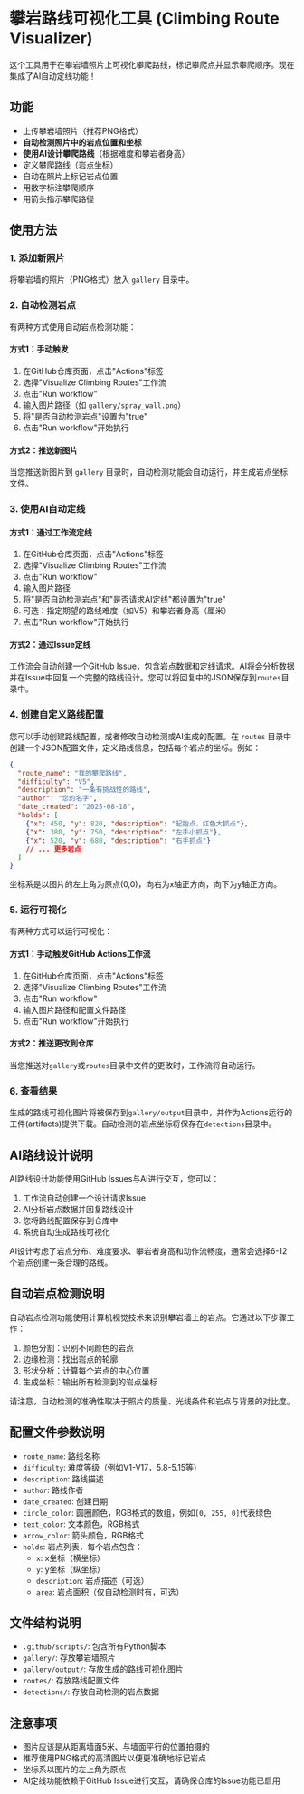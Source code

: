 # 攀岩路线可视化工具 (Climbing Route Visualizer)

这个工具用于在攀岩墙照片上可视化攀爬路线，标记攀爬点并显示攀爬顺序。现在集成了AI自动定线功能！

## 功能

- 上传攀岩墙照片（推荐PNG格式）
- **自动检测照片中的岩点位置和坐标**
- **使用AI设计攀爬路线**（根据难度和攀岩者身高）
- 定义攀爬路线（岩点坐标）
- 自动在照片上标记岩点位置
- 用数字标注攀爬顺序
- 用箭头指示攀爬路径

## 使用方法

### 1. 添加新照片

将攀岩墙的照片（PNG格式）放入 `gallery` 目录中。

### 2. 自动检测岩点

有两种方式使用自动岩点检测功能：

#### 方式1：手动触发

1. 在GitHub仓库页面，点击"Actions"标签
2. 选择"Visualize Climbing Routes"工作流
3. 点击"Run workflow"
4. 输入图片路径（如 `gallery/spray_wall.png`）
5. 将"是否自动检测岩点"设置为"true"
6. 点击"Run workflow"开始执行

#### 方式2：推送新图片

当您推送新图片到 `gallery` 目录时，自动检测功能会自动运行，并生成岩点坐标文件。

### 3. 使用AI自动定线

#### 方式1：通过工作流定线

1. 在GitHub仓库页面，点击"Actions"标签
2. 选择"Visualize Climbing Routes"工作流
3. 点击"Run workflow"
4. 输入图片路径
5. 将"是否自动检测岩点"和"是否请求AI定线"都设置为"true"
6. 可选：指定期望的路线难度（如V5）和攀岩者身高（厘米）
7. 点击"Run workflow"开始执行

#### 方式2：通过Issue定线

工作流会自动创建一个GitHub Issue，包含岩点数据和定线请求。AI将会分析数据并在Issue中回复一个完整的路线设计。您可以将回复中的JSON保存到`routes`目录中。

### 4. 创建自定义路线配置

您可以手动创建路线配置，或者修改自动检测或AI生成的配置。在 `routes` 目录中创建一个JSON配置文件，定义路线信息，包括每个岩点的坐标。例如：

```json
{
  "route_name": "我的攀爬路线",
  "difficulty": "V5",
  "description": "一条有挑战性的路线",
  "author": "您的名字",
  "date_created": "2025-08-18",
  "holds": [
    {"x": 450, "y": 820, "description": "起始点，红色大抓点"},
    {"x": 380, "y": 750, "description": "左手小抓点"},
    {"x": 520, "y": 680, "description": "右手抓点"}
    // ... 更多岩点
  ]
}
```

坐标系是以图片的左上角为原点(0,0)，向右为x轴正方向，向下为y轴正方向。

### 5. 运行可视化

有两种方式可以运行可视化：

#### 方式1：手动触发GitHub Actions工作流

1. 在GitHub仓库页面，点击"Actions"标签
2. 选择"Visualize Climbing Routes"工作流
3. 点击"Run workflow"
4. 输入图片路径和配置文件路径
5. 点击"Run workflow"开始执行

#### 方式2：推送更改到仓库

当您推送对`gallery`或`routes`目录中文件的更改时，工作流将自动运行。

### 6. 查看结果

生成的路线可视化图片将被保存到`gallery/output`目录中，并作为Actions运行的工件(artifacts)提供下载。自动检测的岩点坐标将保存在`detections`目录中。

## AI路线设计说明

AI路线设计功能使用GitHub Issues与AI进行交互，您可以：

1. 工作流自动创建一个设计请求Issue
2. AI分析岩点数据并回复路线设计
3. 您将路线配置保存到仓库中
4. 系统自动生成路线可视化

AI设计考虑了岩点分布、难度要求、攀岩者身高和动作流畅度，通常会选择6-12个岩点创建一条合理的路线。

## 自动岩点检测说明

自动岩点检测功能使用计算机视觉技术来识别攀岩墙上的岩点。它通过以下步骤工作：

1. 颜色分割：识别不同颜色的岩点
2. 边缘检测：找出岩点的轮廓
3. 形状分析：计算每个岩点的中心位置
4. 生成坐标：输出所有检测到的岩点坐标

请注意，自动检测的准确性取决于照片的质量、光线条件和岩点与背景的对比度。

## 配置文件参数说明

- `route_name`: 路线名称
- `difficulty`: 难度等级（例如V1-V17，5.8-5.15等）
- `description`: 路线描述
- `author`: 路线作者
- `date_created`: 创建日期
- `circle_color`: 圆圈颜色，RGB格式的数组，例如`[0, 255, 0]`代表绿色
- `text_color`: 文本颜色，RGB格式
- `arrow_color`: 箭头颜色，RGB格式
- `holds`: 岩点列表，每个岩点包含：
  - `x`: x坐标（横坐标）
  - `y`: y坐标（纵坐标）
  - `description`: 岩点描述（可选）
  - `area`: 岩点面积（仅自动检测时有，可选）

## 文件结构说明

- `.github/scripts/`: 包含所有Python脚本
- `gallery/`: 存放攀岩墙照片
- `gallery/output/`: 存放生成的路线可视化图片
- `routes/`: 存放路线配置文件
- `detections/`: 存放自动检测的岩点数据

## 注意事项

- 图片应该是从距离墙面5米、与墙面平行的位置拍摄的
- 推荐使用PNG格式的高清图片以便更准确地标记岩点
- 坐标系以图片的左上角为原点
- AI定线功能依赖于GitHub Issue进行交互，请确保仓库的Issue功能已启用
